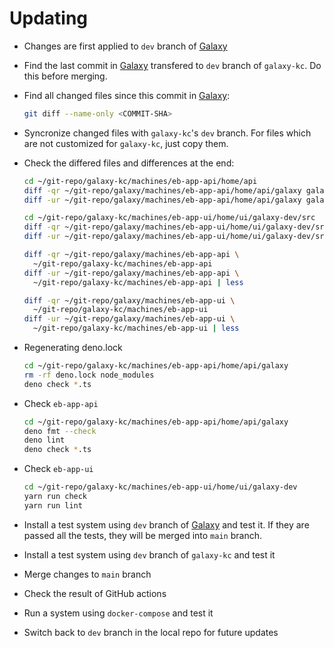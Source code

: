 # Updating

- Changes are first applied to `dev` branch of
  [Galaxy](https://github.com/emrahcom/galaxy)

- Find the last commit in [Galaxy](https://github.com/emrahcom/galaxy)
  transfered to `dev` branch of `galaxy-kc`. Do this before merging.

- Find all changed files since this commit in
  [Galaxy](https://github.com/emrahcom/galaxy):

  ```bash
  git diff --name-only <COMMIT-SHA>
  ```

- Syncronize changed files with `galaxy-kc`'s `dev` branch. For files which are
  not customized for `galaxy-kc`, just copy them.

- Check the differed files and differences at the end:

  ```bash
  cd ~/git-repo/galaxy-kc/machines/eb-app-api/home/api
  diff -qr ~/git-repo/galaxy/machines/eb-app-api/home/api/galaxy galaxy
  diff -ur ~/git-repo/galaxy/machines/eb-app-api/home/api/galaxy galaxy | less

  cd ~/git-repo/galaxy-kc/machines/eb-app-ui/home/ui/galaxy-dev/src
  diff -qr ~/git-repo/galaxy/machines/eb-app-ui/home/ui/galaxy-dev/src .
  diff -ur ~/git-repo/galaxy/machines/eb-app-ui/home/ui/galaxy-dev/src . | less

  diff -qr ~/git-repo/galaxy/machines/eb-app-api \
    ~/git-repo/galaxy-kc/machines/eb-app-api
  diff -ur ~/git-repo/galaxy/machines/eb-app-api \
    ~/git-repo/galaxy-kc/machines/eb-app-api | less

  diff -qr ~/git-repo/galaxy/machines/eb-app-ui \
    ~/git-repo/galaxy-kc/machines/eb-app-ui
  diff -ur ~/git-repo/galaxy/machines/eb-app-ui \
    ~/git-repo/galaxy-kc/machines/eb-app-ui | less
  ```

- Regenerating deno.lock

  ```bash
  cd ~/git-repo/galaxy-kc/machines/eb-app-api/home/api/galaxy
  rm -rf deno.lock node_modules
  deno check *.ts
  ```

- Check `eb-app-api`

  ```bash
  cd ~/git-repo/galaxy-kc/machines/eb-app-api/home/api/galaxy
  deno fmt --check
  deno lint
  deno check *.ts
  ```

- Check `eb-app-ui`

  ```bash
  cd ~/git-repo/galaxy-kc/machines/eb-app-ui/home/ui/galaxy-dev
  yarn run check
  yarn run lint
  ```

- Install a test system using `dev` branch of
  [Galaxy](https://github.com/emrahcom/galaxy) and test it. If they are passed
  all the tests, they will be merged into `main` branch.

- Install a test system using `dev` branch of `galaxy-kc` and test it

- Merge changes to `main` branch

- Check the result of GitHub actions

- Run a system using `docker-compose` and test it

- Switch back to `dev` branch in the local repo for future updates
